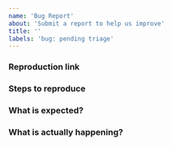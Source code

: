 ```yaml
---
name: 'Bug Report'
about: 'Submit a report to help us improve'
title: ''
labels: 'bug: pending triage'
---
```


### Reproduction link

<!-- Please provide the Python Playground link. -->

### Steps to reproduce

<!-- Please, add steps on how to reproduce it. -->

### What is expected?

<!-- A clear and concise description of what is expected to happen. -->

### What is actually happening?

<!-- A clear and concise description of what is actually happening. -->
